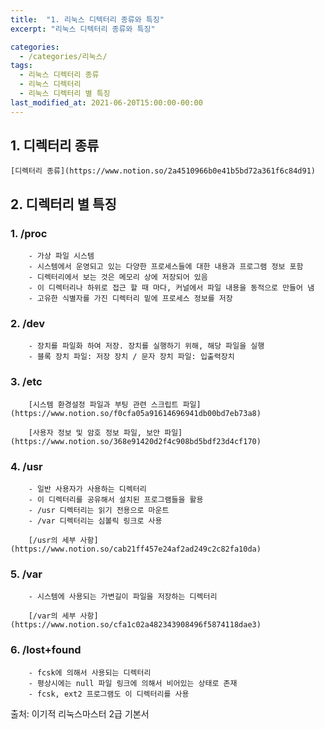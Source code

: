 ```yaml
---
title:  "1. 리눅스 디텍터리 종류와 특징"
excerpt: "리눅스 디텍터리 종류와 특징"

categories:
  - /categories/리눅스/
tags:
  - 리눅스 디렉터리 종류
  - 리눅스 디렉터리
  - 리눅스 디렉터리 별 특징
last_modified_at: 2021-06-20T15:00:00-00:00
---
```


## 1. 디렉터리 종류

    [디렉터리 종류](https://www.notion.so/2a4510966b0e41b5bd72a361f6c84d91)

## 2. 디렉터리 별 특징
### 1. /proc
        - 가상 파일 시스템
        - 시스템에서 운영되고 있는 다양한 프로세스들에 대한 내용과 프로그램 정보 포함
        - 디렉터리에서 보는 것은 메모리 상에 저장되어 있음
        - 이 디렉터리나 하위로 접근 할 때 마다, 커널에서 파일 내용을 동적으로 만들어 냄
        - 고유한 식별자를 가진 디렉터리 밑에 프로세스 정보를 저장

### 2. /dev
        - 장치를 파일화 하여 저장. 장치를 실행하기 위해, 해당 파일을 실행
        - 블록 장치 파일: 저장 장치 / 문자 장치 파일: 입출력장치

### 3. /etc

        [시스템 환경설정 파일과 부팅 관련 스크립트 파일](https://www.notion.so/f0cfa05a91614696941db00bd7eb73a8)

        [사용자 정보 및 암호 정보 파일, 보안 파일](https://www.notion.so/368e91420d2f4c908bd5bdf23d4cf170)

### 4. /usr
        - 일반 사용자가 사용하는 디렉터리
        - 이 디렉터리를 공유해서 설치된 프로그램들을 활용
        - /usr 디렉터리는 읽기 전용으로 마운트
        - /var 디렉터리는 심볼릭 링크로 사용

        [/usr의 세부 사항](https://www.notion.so/cab21ff457e24af2ad249c2c82fa10da)

### 5. /var
        - 시스템에 사용되는 가변길이 파일을 저장하는 디렉터리

        [/var의 세부 사항](https://www.notion.so/cfa1c02a482343908496f5874118dae3)

### 6. /lost+found
        - fcsk에 의해서 사용되는 디렉터리
        - 평상시에는 null 파일 링크에 의해서 비어있는 상태로 존재
        - fcsk, ext2 프로그램도 이 디렉터리를 사용

출처: 이기적 리눅스마스터 2급 기본서
